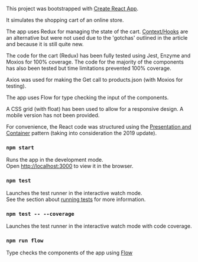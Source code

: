 This project was bootstrapped with [Create React App](https://github.com/facebook/create-react-app).

It simulates the shopping cart of an online store.<br>

The app uses Redux for managing the state of the cart. [Context/Hooks](https://www.academind.com/learn/react/redux-vs-context-api/) are an alternative but were not used due to the 'gotchas' outlined in the article and because it is still quite new.<br>

The code for the cart (Redux) has been fully tested using Jest, Enzyme and Moxios for 100% coverage. The code for the majority of the components has also been tested but time limitations prevented 100% coverage.<br>

Axios was used for making the Get call to products.json (with Moxios for testing).

The app uses Flow for type checking the input of the components.<br>

A CSS grid (with float) has been used to allow for a responsive design. A mobile version has not been provided.<br>

For convenience, the React code was structured using the [Presentation and Container](https://medium.com/@dan_abramov/smart-and-dumb-components-7ca2f9a7c7d0) pattern (taking into consideration the 2019 update).<br>

### `npm start`

Runs the app in the development mode.<br>
Open [http://localhost:3000](http://localhost:3000) to view it in the browser.

### `npm test`

Launches the test runner in the interactive watch mode.<br>
See the section about [running tests](https://facebook.github.io/create-react-app/docs/running-tests) for more information.

### `npm test -- --coverage`

Launches the test runner in the interactive watch mode with code coverage.<br>

### `npm run flow`

Type checks the components of the app using [Flow](https://flow.org/)<br>

